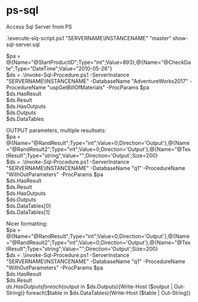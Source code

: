 # ps-sql
Access Sql Server from PS

.\execute-slq-script.ps1 "SERVERNAME\INSTANCENAME" "master" show-sql-server.sql

$pa = @{Name="@StartProductID";Type="int";Value=893},@{Name="@CheckDate";Type="DateTime";Value="2010-05-26"}  
$ds = .\Invoke-Sql-Procedure.ps1 -ServerInstance "SERVERNAME\INSTANCENAME" -DatabaseName "AdventureWorks2017" -ProcedureName "uspGetBillOfMaterials" -ProcParams $pa  
$ds.HasResult  
$ds.Result  
$ds.HasOutputs  
$ds.Outputs  
$ds.DataTables  

OUTPUT parameters, multiple resultsets:  
$pa = @{Name="@RandResult";Type="int";Value=0;Direction='Output'},@{Name="@RandResult2";Type="int";Value=0;Direction='Output'},@{Name="@TextResult";Type="string";Value="";Direction='Output';Size=200}  
$ds = .\Invoke-Sql-Procedure.ps1 -ServerInstance "SERVERNAME\INSTANCENAME" -DatabaseName "q1" -ProcedureName "WithOutParameters" -ProcParams $pa  
$ds.HasResult  
$ds.Result  
$ds.HasOutputs  
$ds.Outputs  
$ds.DataTables[0]  
$ds.DataTables[1]  

Nicer formatting:  
$pa = @{Name="@RandResult";Type="int";Value=0;Direction='Output'},@{Name="@RandResult2";Type="int";Value=0;Direction='Output'},@{Name="@TextResult";Type="string";Value="";Direction='Output';Size=200}  
$ds = .\Invoke-Sql-Procedure.ps1 -ServerInstance "SERVERNAME\INSTANCENAME" -DatabaseName "q1" -ProcedureName "WithOutParameters" -ProcParams $pa  
$ds.HasResult  
$ds.Result  
$ds.HasOutputs  
foreach($output in $ds.Outputs){Write-Host ($output | Out-String)}  
foreach($table in $ds.DataTables){Write-Host ($table | Out-String)}  
